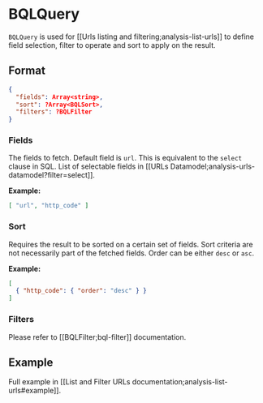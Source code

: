 # BQLQuery

`BQLQuery` is used for [[Urls listing and filtering;analysis-list-urls]] to define field selection, filter to operate and sort to apply on the result.

## Format
```JSON
{
  "fields": Array<string>,
  "sort": ?Array<BQLSort>,
  "filters": ?BQLFilter
}
```

### Fields

The fields to fetch. Default field is `url`. This is equivalent to the `select` clause in SQL. List of selectable fields in [[URLs Datamodel;analysis-urls-datamodel?filter=select]].

**Example:**
```JSON
[ "url", "http_code" ]
```

### Sort

Requires the result to be sorted on a certain set of fields. Sort criteria are not necessarily part of the fetched fields.
Order can be either `desc` or `asc`.

**Example:**
```JSON
[
  { "http_code": { "order": "desc" } }
]
```

### Filters

Please refer to [[BQLFilter;bql-filter]] documentation.


## Example
Full example in [[List and Filter URLs documentation;analysis-list-urls#example]].
